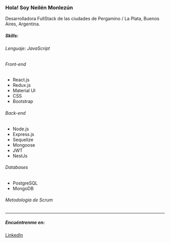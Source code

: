 ###  Hola! Soy Neilén Monlezún 

Desarrolladora FullStack de las ciudades de Pergamino / La Plata, Buenos Aires, Argentina.

##### Skills:

###### Lenguaje: JavaScript
######   Front-end
* React.js
* Redux.js
* Material UI
* CSS
* Bootstrap

######   Back-end
* Node.js
* Express.js
* Sequelize
* Mongoose
* JWT
* NestJs


###### Databases
* PostgreSQL
* MongoDB

###### Metodología de Scrum
------------
#####  Encuéntrenme en:
[LinkedIn](https://www.linkedin.com/in/neilen-monlezun/ "LinkedIn")
